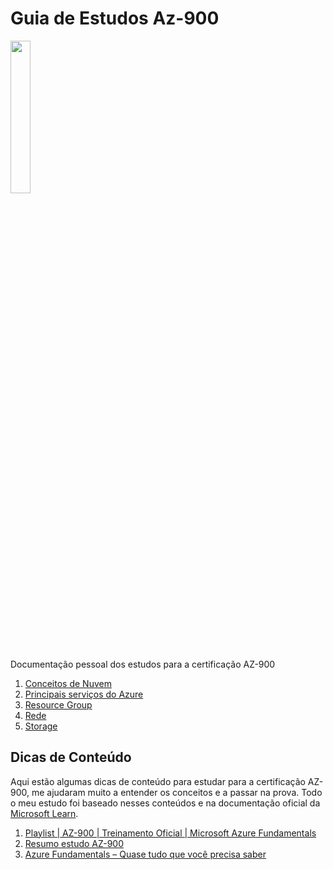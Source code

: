 # Guia de Estudos Az-900

<img src="https://images.credly.com/images/be8fcaeb-c769-4858-b567-ffaaa73ce8cf/image.png" width="25%"/>

Documentação pessoal dos estudos para a certificação AZ-900

1. [Conceitos de Nuvem](./1-Conceitos%20de%20Nuvem/README.MD)
2. [Principais serviços do Azure](/2-Principais%20serviços%20do%20Azure/README.MD)
3. [Resource Group](./3-ResouceGroup/Readme.md)
4. [Rede](./4-Rede/Readme.md)
5. [Storage](./5-Storage/Readme.md)

## Dicas de Conteúdo
Aqui estão algumas dicas de conteúdo para estudar para a certificação AZ-900, me ajudaram muito a entender os conceitos e a passar na prova. Todo o meu estudo foi baseado nesses conteúdos e na documentação oficial da [Microsoft Learn](https://learn.microsoft.com/pt-br/azure/).

1. [Playlist | AZ-900 | Treinamento Oficial | Microsoft Azure Fundamentals](https://www.youtube.com/watch?v=4ub1uGKQK6U&list=PLz3hnOImntANgM1EyWSGkY4v-7dhWURWt)
2. [Resumo estudo AZ-900](https://dev.to/guilhermemanzano/resumo-estudos-az-900-12l3)
3. [Azure Fundamentals – Quase tudo que você precisa saber](https://www.class365.com.br/azure/azure-fundamentals-sumario/)
